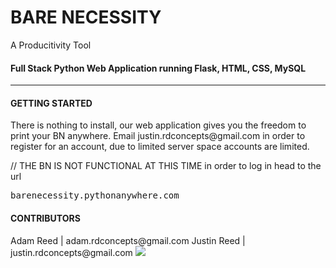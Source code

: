 <h1>BARE NECESSITY</h1>
A Producitivity Tool

<h4>Full Stack Python Web Application running Flask, HTML, CSS, MySQL</h4>
<hr size="1">

<h4>GETTING STARTED</h4>
There is nothing to install, our web application gives you the freedom to print your BN anywhere.
Email justin.rdconcepts@gmail.com in order to register for an account, due  to limited server space accounts are limited.

// THE BN IS NOT FUNCTIONAL AT THIS TIME
in order to log in head to the url
<pre>barenecessity.pythonanywhere.com</pre>

<h4>CONTRIBUTORS</h4>
Adam Reed | adam.rdconcepts@gmail.com
Justin Reed | justin.rdconcepts@gmail.com

<img src="http://rdconcepts.design/wp-content/uploads/2017/08/BareReadMe.png"/>



